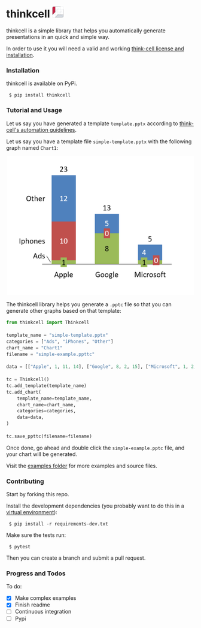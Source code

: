 # thinkcell <img src="assets/logo.png" width="30">
thinkcell is a simple library that helps you automatically generate presentations in an quick and simple way. 

In order to use it you will need a valid and working [think-cell license and installation](https://www.think-cell.com/en/). 

### Installation

thinkcell is available on PyPi. 

```console
 $ pip install thinkcell
 ```

### Tutorial and Usage

Let us say you have generated a template `template.pptx` according to [think-cell's automation guidelines](https://www.think-cell.com/en/support/manual/jsondataautomation.shtml).

Let us say you have a template file `simple-template.pptx` with the following graph named `Chart1`: 
<center>
<img src="assets/example.png" width="500">
</center>

The thinkcell library helps you generate a `.pptc` file so that you can generate other graphs based on that template:

```python
from thinkcell import Thinkcell

template_name = "simple-template.pptx"
categories = ["Ads", "iPhones", "Other"]
chart_name = "Chart1"
filename = "simple-example.ppttc"

data = [["Apple", 1, 11, 14], ["Google", 8, 2, 15], ["Microsoft", 1, 2, 12]]

tc = Thinkcell()
tc.add_template(template_name)
tc.add_chart(
    template_name=template_name,
    chart_name=chart_name,
    categories=categories,
    data=data,
)

tc.save_ppttc(filename=filename)
 ```

Once done, go ahead and double click the `simple-example.pptc` file, and your chart will be generated.

Visit the [examples folder](examples) for more examples and source files. 

### Contributing

Start by forking this repo.


Install the development dependencies (you probably want to do this in a [virtual environment](https://docs.python-guide.org/dev/virtualenvs/)):

```console
 $ pip install -r requirements-dev.txt
 ```

Make sure the tests run:

```console
 $ pytest
 ```

Then you can create a branch and submit a pull request. 


### Progress and Todos

To do:
- [x] Make complex examples
- [x] Finish readme
- [ ] Continuous integration
- [ ] Pypi